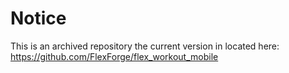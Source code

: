 # Notice

This is an archived repository the current version in located here: https://github.com/FlexForge/flex_workout_mobile

